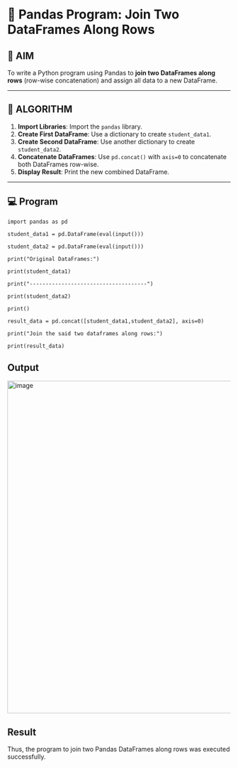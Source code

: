 # 🧪 Pandas Program: Join Two DataFrames Along Rows

## 🎯 AIM

To write a Python program using Pandas to **join two DataFrames along rows** (row-wise concatenation) and assign all data to a new DataFrame.

---

## 🧠 ALGORITHM

1. **Import Libraries**: Import the `pandas` library.
2. **Create First DataFrame**: Use a dictionary to create `student_data1`.
3. **Create Second DataFrame**: Use another dictionary to create `student_data2`.
4. **Concatenate DataFrames**: Use `pd.concat()` with `axis=0` to concatenate both DataFrames row-wise.
5. **Display Result**: Print the new combined DataFrame.

---

## 💻 Program
```
import pandas as pd

student_data1 = pd.DataFrame(eval(input()))

student_data2 = pd.DataFrame(eval(input()))

print("Original DataFrames:")

print(student_data1)

print("-------------------------------------")

print(student_data2)

print()

result_data = pd.concat([student_data1,student_data2], axis=0)

print("Join the said two dataframes along rows:")

print(result_data)
```

## Output

<img width="1133" height="749" alt="image" src="https://github.com/user-attachments/assets/e8bbca73-efb7-4080-b47e-6eb5b999f267" />

## Result
Thus, the program to join two Pandas DataFrames along rows was executed successfully.

